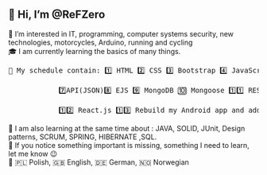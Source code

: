  👋 Hi, I’m @ReFZero </br>
 -
 👀 I’m interested in IT, programming, computer systems security, new technologies, motorcycles, Arduino, running and cycling </br>
 🎓 I am currently learning the basics of many things. </br>
 <pre>📅 My schedule contain: 1️⃣ HTML 2️⃣ CSS 3️⃣ Bootstrap 4️⃣ JavaScript 🟩(I'm here) 5️⃣ jQuery 6️⃣ Node.js </br>
 			7️⃣API(JSON)8️⃣ EJS 9️⃣ MongoDB 🔟 Mongoose 1️⃣1️⃣ RESTful API </br>
 			1️⃣2️⃣ React.js 1️⃣3️⃣ Rebuild my Android app and add German language </pre>
📖 I am also learning at the same time about : JAVA, SOLID, JUnit, Design patterns, 
SCRUM, SPRING, HIBERNATE ,SQL. </br>
 🔎 If you notice something important is missing, something I need to learn, let me know 😉 </br>
 💬 🇵🇱 Polish, 🇬🇧 English, 🇩🇪 German, 🇳🇴 Norwegian </br>

